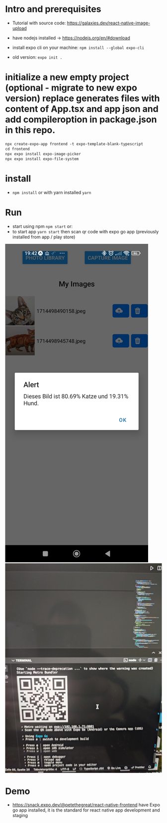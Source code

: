 # Intro and prerequisites
- Tutorial with source code: https://galaxies.dev/react-native-image-upload

- have nodejs installed -> https://nodejs.org/en/#download
- install expo cli on your machine: `npm install --global expo-cli`
- old version: `expo init .`

# initialize a new empty project (optional - migrate to new expo version) replace generates files with content of App.tsx and app json and add compileroption in package.json in this repo.
```
npx create-expo-app frontend -t expo-template-blank-typescript
cd frontend
npx expo install expo-image-picker
npx expo install expo-file-system
```
# install
- `npm install` or with yarn installed `yarn`

# Run
- start using npm `npm start` or:
- to start app `yarn start` then scan qr code with expo go app (previously installed from app / play store)

![Screenshot 1](proof.jpg)
![Screenshot 2](load_mobileapp.jpg)

# Demo
- https://snack.expo.dev/@petethegreat/react-native-frontend have Expo go app installed, it is the standard for react native app development and staging
